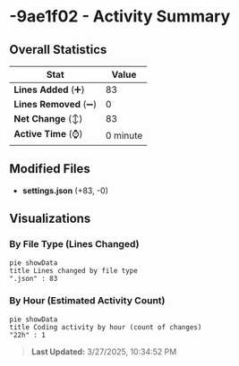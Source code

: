 # -9ae1f02 - Activity Summary 

## Overall Statistics

| Stat                   | Value                                                             |
| ---------------------- | ----------------------------------------------------------------- |
| **Lines Added** (➕)   | 83                                          |
| **Lines Removed** (➖) | 0                                        |
| **Net Change** (↕)    | 83                |
| **Active Time** (⌚)   | 0 minute |


## Modified Files
- **settings.json** (+83, -0)

## Visualizations

### By File Type (Lines Changed)

```mermaid
pie showData
title Lines changed by file type
".json" : 83
```

### By Hour (Estimated Activity Count)

```mermaid
pie showData
title Coding activity by hour (count of changes)
"22h" : 1
```


> **Last Updated:** 3/27/2025, 10:34:52 PM